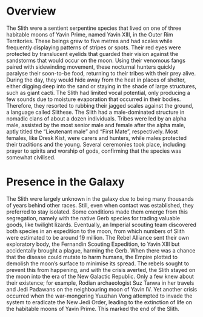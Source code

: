 # Overview

The Slith were a sentient serpentine species that lived on one of three habitable moons of Yavin Prime, named Yavin XIII, in the Outer Rim Territories.
These beings grew to five metres and had scales while frequently displaying patterns of stripes or spots.
Their red eyes were protected by translucent eyelids that guarded their vision against the sandstorms that would occur on the moon.
Using their venomous fangs paired with sidewinding movement, these nocturnal hunters quickly paralyse their soon-to-be food, returning to their tribes with their prey alive.
During the day, they would hide away from the heat in places of shelter, either digging deep into the sand or staying in the shade of large structures, such as giant cacti.
The Slith had limited vocal potential, only producing a few sounds due to moisture evaporation that occurred in their bodies.
Therefore, they resorted to rubbing their jagged scales against the ground, a language called Slithese.
The Slith had a male-dominated structure in nomadic clans of about a dozen individuals.
Tribes were led by an alpha male, assisted by the most senior male and female after the alpha male, aptly titled the “Lieutenant male” and “First Mate”, respectively.
Most females, like Dresk Kist, were carers and hunters, while males protected their traditions and the young.
Several ceremonies took place, including prayer to spirits and worship of gods, confirming that the species was somewhat civilised.

# Presence in the Galaxy

The Slith were largely unknown in the galaxy due to being many thousands of years behind other races.
Still, even when contact was established, they preferred to stay isolated.
Some conditions made them emerge from this segregation, namely with the native Gerb species for trading valuable goods, like twilight lizards.
Eventually, an Imperial scouting team discovered both species in an expedition to the moon, from which numbers of Slith were estimated to be around 19 million.
The Rebel Alliance sent their own exploratory body, the Fernandin Scouting Expedition, to Yavin XIII but accidentally brought a plague, harming the Gerb.
When there was a chance that the disease could mutate to harm humans, the Empire plotted to demolish the moon’s surface to minimise its spread.
The rebels sought to prevent this from happening, and with the crisis averted, the Slith stayed on the moon into the era of the New Galactic Republic.
Only a few knew about their existence; for example, Rodian archaeologist Suz Tanwa in her travels and Jedi Padawans on the neighbouring moon of Yavin IV.
Yet another crisis occurred when the war-mongering Yuuzhan Vong attempted to invade the system to eradicate the New Jedi Order, leading to the extinction of life on the habitable moons of Yavin Prime.
This marked the end of the Slith.
